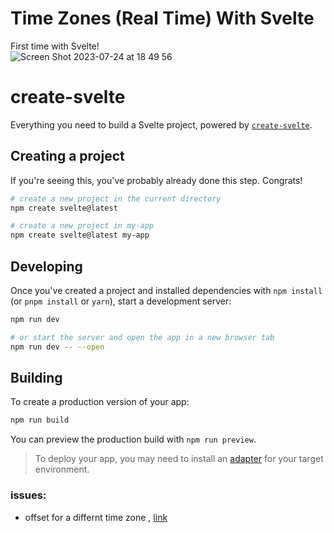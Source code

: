 # Time Zones (Real Time) With Svelte  
First time with Svelte!   
![Screen Shot 2023-07-24 at 18 49 56](https://github.com/saranatour1/TimeZones-in-Svelte/assets/77834808/5ad9f177-e6da-4f6e-97dc-a4aff7a6f4d2)



# create-svelte

Everything you need to build a Svelte project, powered by [`create-svelte`](https://github.com/sveltejs/kit/tree/master/packages/create-svelte).

## Creating a project

If you're seeing this, you've probably already done this step. Congrats!

```bash
# create a new project in the current directory
npm create svelte@latest

# create a new project in my-app
npm create svelte@latest my-app
```

## Developing

Once you've created a project and installed dependencies with `npm install` (or `pnpm install` or `yarn`), start a development server:

```bash
npm run dev

# or start the server and open the app in a new browser tab
npm run dev -- --open
```

## Building

To create a production version of your app:

```bash
npm run build
```

You can preview the production build with `npm run preview`.

> To deploy your app, you may need to install an [adapter](https://kit.svelte.dev/docs/adapters) for your target environment.



### issues:
- offset for a differnt time zone , [link](https://stackoverflow.com/questions/20712419/get-utc-offset-from-timezone-in-javascript)
